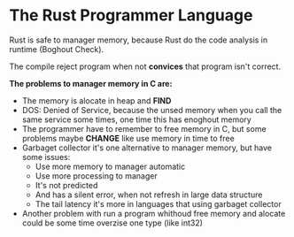 # The Rust Programmer Language

Rust is safe to manager memory, because Rust do the code analysis in runtime (Boghout Check).

The compile reject program when not __convices__ that program isn't correct.

__The problems to manager memory in C are:__

- The memory is alocate in heap and __FIND__
- DOS: Denied of Service, because the unsed memory when you call the same service some times, one time this has enoghout memory
- The programmer have to remember to free memory in C, but some problems maybe __CHANGE__ like use memory in time to free
- Garbaget collector it's one alternative to manager memory, but have some issues:
    - Use more memory to manager automatic
    - Use more processing to manager
    - It's not predicted
    - And has a silent error, when not refresh in large data structure
    - The tail latency it's more in languages that using garbaget collector
- Another problem with run a program whithoud free memory and alocate could be some time overzise one type (like int32)
